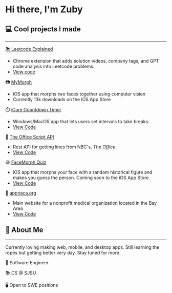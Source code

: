 # Hi there, I'm Zuby

## 💻 Cool projects I made

---

[📚 Leetcode Explained](https://chrome.google.com/webstore/detail/leetcode-explained/cofoinjfjcpgcjiinjhcpomcjoalijbe)

- Chrome extension that adds solution videos, company tags, and GPT code analysis into Leetcode problems.
- [View code](https://github.com/zubyj/leetcode-explained)


📷 [MyMorph](https://apps.apple.com/us/app/mymorph/id1554421298)

- iOS app that morphs two faces together using computer vision
- Currently 13k downloads on the iOS App Store

⏱️ [iCare Countdown Timer](https://icaretimer.com/)

- Windows/MacOS app that lets users set intervals to take breaks.
- [View Code](https://github.com/icare-app)

💼 [The Office Script API](https://theofficescript.com/)

- Rest API for getting lines from NBC's, _The Office_.
- [View Code](https://github.com/zubyj/the-office-api)

😃 [FaceMorph Quiz](https://github.com/zubyj/facemorph-quiz/blob/main/README.md)
- iOS app that morphs your face with a random historical figure and makes you guess the person. Coming soon to the iOS App Store.
- [View Code](https://github.com/zubyj/facemorph-quiz)


🏥 [appnaca.org](https://appnaca.org)

- Main website for a nonprofit medical organization located in the Bay Area
- [View Code](https://github.com/zubyj/appnaca.org)

## 💬 About Me

---

Currently loving making web, mobile, and desktop apps. Still learning the ropes but getting better very day. Stay tuned for more.

🤔 Software Engineer

📚 CS @ SJSU

🖥️ Open to SWE positions

<!--
**zubyj/zubyj** is a ✨ _special_ ✨ repository because its `README.md` (this file) appears on your GitHub profile.

Here are some ideas to get you started:

- 🔭 I’m currently working on ...
- 🌱 I’m currently learning ...
- 👯 I’m looking to collaborate on ...
- 🤔 I’m looking for help with ...
- 💬 Ask me about ...
- 📫 How to reach me: ...
- 😄 Pronouns: ...
- ⚡ Fun fact: ...
-->
